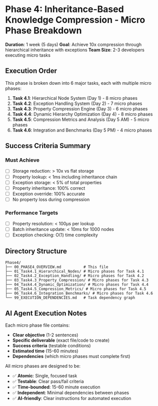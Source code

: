 # Phase 4: Inheritance-Based Knowledge Compression - Micro Phase Breakdown

**Duration**: 1 week (5 days)
**Goal**: Achieve 10x compression through hierarchical inheritance with exceptions
**Team Size**: 2-3 developers executing micro tasks

## Execution Order

This phase is broken down into 6 major tasks, each with multiple micro phases:

1. **Task 4.1**: Hierarchical Node System (Day 1) - 8 micro phases
2. **Task 4.2**: Exception Handling System (Day 2) - 7 micro phases  
3. **Task 4.3**: Property Compression Engine (Day 3) - 6 micro phases
4. **Task 4.4**: Dynamic Hierarchy Optimization (Day 4) - 8 micro phases
5. **Task 4.5**: Compression Metrics and Analysis (Day 5 AM) - 5 micro phases
6. **Task 4.6**: Integration and Benchmarks (Day 5 PM) - 4 micro phases

## Success Criteria Summary

### Must Achieve
- [ ] Storage reduction: > 10x vs flat storage
- [ ] Property lookup: < 1ms including inheritance chain
- [ ] Exception storage: < 5% of total properties
- [ ] Property inheritance: 100% correct
- [ ] Exception override: 100% accurate
- [ ] No property loss during compression

### Performance Targets
- [ ] Property resolution: < 100μs per lookup
- [ ] Batch inheritance update: < 10ms for 1000 nodes
- [ ] Exception checking: O(1) time complexity

## Directory Structure

```
Phase4/
├── 00_PHASE4_OVERVIEW.md          # This file
├── 01_Task4.1_Hierarchical_Nodes/ # Micro phases for Task 4.1
├── 02_Task4.2_Exception_Handling/ # Micro phases for Task 4.2
├── 03_Task4.3_Property_Compression/ # Micro phases for Task 4.3
├── 04_Task4.4_Dynamic_Optimization/ # Micro phases for Task 4.4
├── 05_Task4.5_Compression_Metrics/ # Micro phases for Task 4.5
├── 06_Task4.6_Integration_Benchmarks/ # Micro phases for Task 4.6
└── 99_EXECUTION_DEPENDENCIES.md   # Task dependency graph
```

## AI Agent Execution Notes

Each micro phase file contains:
- **Clear objective** (1-2 sentences)
- **Specific deliverable** (exact file/code to create)
- **Success criteria** (testable conditions)
- **Estimated time** (15-60 minutes)
- **Dependencies** (which micro phases must complete first)

All micro phases are designed to be:
- ✅ **Atomic**: Single, focused task
- ✅ **Testable**: Clear pass/fail criteria  
- ✅ **Time-bounded**: 15-60 minute execution
- ✅ **Independent**: Minimal dependencies between phases
- ✅ **AI-friendly**: Clear instructions for automated execution